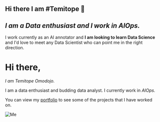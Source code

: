 ## Hi there I am #**Temitope** 👋
## _I am a Data enthusiast and I work in AIOps._
I work currently as an AI annotator and 
**I am looking to learn Data Science** and I'd love to meet any Data Scientist who can point me in the right direction.

# Hi there,
 _I am Temitope Omodojo._

 I am a data enthusiast and budding data analyst. I currently work in _AIOps._  

You can view my [portfolio](https://www.datascienceportfol.io/temitopeomodojo "Temitope's Portfolio") to see some of the projects that I have worked on.

![Me](https://photos.google.com/photo/AF1QipNdinOKq9AzsRlo3m4c-M1yEFOh5IfP_BaTN7k)
<!--
**msawizzy/msawizzy** is a ✨ _special_ ✨ repository because its `README.md` (this file) appears on your GitHub profile.

Here are some ideas to get you started:

- 🔭 I’m currently working on ...
- 🌱 I’m currently learning ...
- 👯 I’m looking to collaborate on ...
- 🤔 I’m looking for help with ...
- 💬 Ask me about ...
- 📫 How to reach me: ...
- 😄 Pronouns: ...
- ⚡ Fun fact: ...
-->
